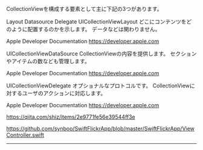 
CollectionViewを構成する要素として主に下記の3つがあります。

Layout
Datasource
Delegate
UICollectionViewLayout
どこにコンテンツをどのように配置するのかを示します。
データなどは関わりません。

Apple Developer Documentation
https://developer.apple.com

UICollectionViewDataSource
CollectionViewの内容を提供します。
セクションやアイテムの数なども管理します。

Apple Developer Documentation
https://developer.apple.com

UICollectionViewDelegate
オプショナルなプロトコルです。
CollectionViewに対するユーザのアクションに対応します。

Apple Developer Documentation
https://developer.apple.com



https://qiita.com/shiz/items/2e9771fe56e39544ff3e

https://github.com/synboo/SwiftFlickrApp/blob/master/SwiftFlickrApp/ViewController.swift


---

[053 UICollectionViewを使う]: https://sites.google.com/a/gclue.jp/swift-docs/ni-yinki100-ios/uikit/uicollectionviewwo-shiu

[054 UICollectionViewのCellをカスタマイズする]: https://sites.google.com/a/gclue.jp/swift-docs/ni-yinki100-ios/uikit/uicollectionviewnocellwokasutamaizusuru

[055 UICollectionViewをセクション毎に分ける]: https://sites.google.com/a/gclue.jp/swift-docs/ni-yinki100-ios/uikit/uicollectionviewwosekushon-meini-fenkeru